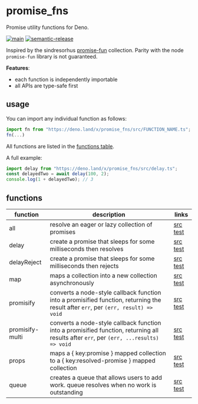 # promise_fns

Promise utility functions for Deno.

[![main](https://github.com/cdaringe/promise_fns/actions/workflows/main.yml/badge.svg)](https://github.com/cdaringe/promise_fns/actions/workflows/main.yml)
[![semantic-release](https://img.shields.io/badge/%20%20%F0%9F%93%A6%F0%9F%9A%80-semantic--release-e10079.svg)](https://github.com/semantic-release/semantic-release)

Inspired by the sindresorhus
[promise-fun](https://github.com/sindresorhus/promise-fun) collection. Parity
with the node `promise-fun` library is not guaranteed.

**Features**:

- each function is independently importable
- all APIs are type-safe first

## usage

You can import any individual function as follows:

```ts
import fn from "https://deno.land/x/promise_fns/src/FUNCTION_NAME.ts";
fn(...)
```

All functions are listed in the [functions table](#functions).

A full example:

```ts
import delay from "https://deno.land/x/promise_fns/src/delay.ts";
const delayedTwo = await delay(100, 2);
console.log(1 + delayedTwo); // 3
```

## functions

<!-- LINKS-START -->
<!-- this table is auto-generated. see .rad/docs.ts -->

| function        | description                                                                                                                             | links                                                                  |
| --------------- | --------------------------------------------------------------------------------------------------------------------------------------- | ---------------------------------------------------------------------- |
| all             | resolve an eager or lazy collection of promises                                                                                         | [src](./src/all.ts) [test](./test/all.test.ts)                         |
| delay           | create a promise that sleeps for some milliseconds then resolves                                                                        | [src](./src/delay.ts) [test](./test/delay.test.ts)                     |
| delayReject     | create a promise that sleeps for some milliseconds then rejects                                                                         | [src](./src/delayReject.ts) [test](./test/delayReject.test.ts)         |
| map             | maps a collection into a new collection asynchronously                                                                                  | [src](./src/map.ts) [test](./test/map.test.ts)                         |
| promisify       | converts a node-style callback function into a promisified function, returning the result after `err`, per `(err, result) => void`      | [src](./src/promisify.ts) [test](./test/promisify.test.ts)             |
| promisify-multi | converts a node-style callback function into a promisified function, returning all results after `err`, per `(err, ...results) => void` | [src](./src/promisify-multi.ts) [test](./test/promisify-multi.test.ts) |
| props           | maps a { key:promise } mapped collection to a { key:resolved-promise } mapped collection                                                | [src](./src/props.ts) [test](./test/props.test.ts)                     |
| queue           | creates a queue that allows users to add work. queue resolves when no work is outstanding                                               | [src](./src/queue.ts) [test](./test/queue.test.ts)                     |

<!-- LINKS-END -->
